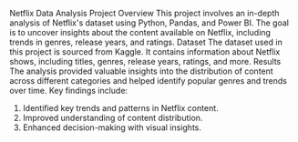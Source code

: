 Netflix Data Analysis Project
Overview
This project involves an in-depth analysis of Netflix's dataset using Python, Pandas, and Power BI. The goal is to uncover insights about the content available on Netflix, including trends in genres, release years, and ratings.
Dataset
The dataset used in this project is sourced from Kaggle. It contains information about Netflix shows, including titles, genres, release years, ratings, and more.
Results
The analysis provided valuable insights into the distribution of content across different categories and helped identify popular genres and trends over time. Key findings include:
1. Identified key trends and patterns in Netflix content.
2. Improved understanding of content distribution.
3. Enhanced decision-making with visual insights.
